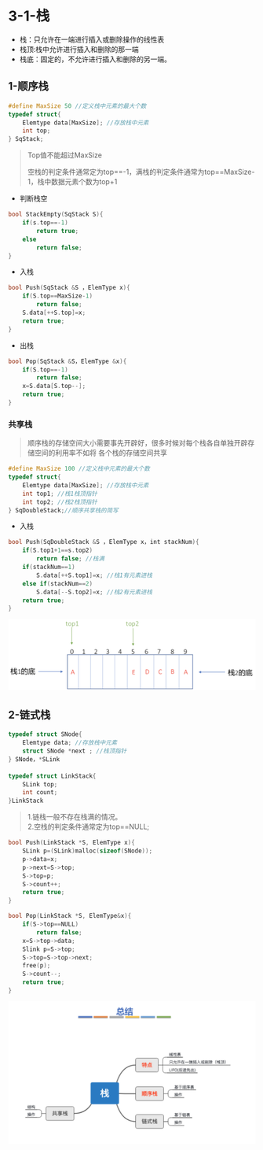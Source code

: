 # 3-1-栈

* 栈：只允许在一端进行插入或删除操作的线性表
* 栈顶:栈中允许进行插入和删除的那一端
* 栈底：固定的，不允许进行插入和删除的另一端。



## 1-顺序栈

```c
#define MaxSize 50 //定义栈中元素的最大个数 
typedef struct{
    Elemtype data[MaxSize]; //存放栈中元素 
    int top;
} SqStack;
```

> Top值不能超过MaxSize
>
> 空栈的判定条件通常定为top==-1，满栈的判定条件通常为top==MaxSize-1，栈中数据元素个数为top+1

* 判断栈空

```c
bool StackEmpty(SqStack S){
    if(s.top==-1)
        return true;
    else 
        return false;
}
```

* 入栈

```c
bool Push(SqStack &S ，ElemType x){
    if(S.top==MaxSize-1)
        return false;
    S.data[++S.top]=x; 
    return true;
}
```

* 出栈

```c
bool Pop(SqStack &S，ElemType &x){ 
    if(S.top==-1)
        return false;
    x=S.data[S.top--]; 
    return true;
}
```

### 共享栈

> 顺序栈的存储空间大小需要事先开辟好，很多时候对每个栈各自单独开辟存储空间的利用率不如将 各个栈的存储空间共享

```c
#define MaxSize 100 //定义栈中元素的最大个数 
typedef struct{
    Elemtype data[MaxSize]; //存放栈中元素
    int top1; //栈1栈顶指针 
    int top2; //栈2栈顶指针
} SqDoubleStack;//顺序共享栈的简写
```

* 入栈

```c
bool Push(SqDoubleStack &S ，ElemType x，int stackNum){
    if(S.top1+1==s.top2)
        return false; //栈满
    if(stackNum==1)
        S.data[++S.top1]=x; //栈1有元素进栈 
    else if(stackNum==2) 
        S.data[--S.top2]=x; //栈2有元素进栈
    return true;
}
```

![](../../.gitbook/assets/image%20%28161%29.png)

## 2-链式栈

```c
typedef struct SNode{
    Elemtype data; //存放栈中元素
    struct SNode *next ; //栈顶指针
} SNode，*SLink 

typedef struct LinkStack{
    SLink top;
    int count; 
}LinkStack
```



> 1.链栈一般不存在栈满的情况。  
> 2.空栈的判定条件通常定为top==NULL;



```c
bool Push(LinkStack *S, ElemType x){
    SLink p=(SLink)malloc(sizeof(SNode)); 
    p->data=x;
    p->next=S->top;
    S->top=p;
    S->count++;
    return true;
}
```



```c
bool Pop(LinkStack *S, ElemType&x){
    if(S->top==NULL) 
        return false;
    x=S->top->data;
    Slink p=S->top;
    S->top=S->top->next; 
    free(p);
    S->count--;
    return true;
}
```

![](../../.gitbook/assets/image%20%28100%29.png)

